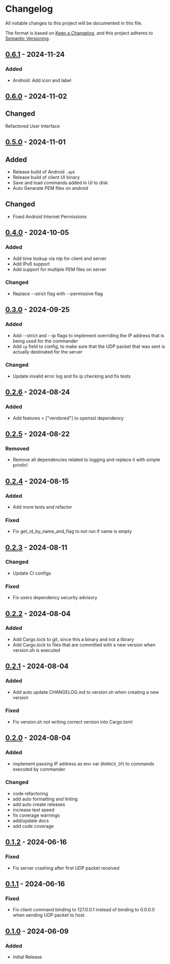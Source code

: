 # Changelog

All notable changes to this project will be documented in this file.

The format is based on [Keep a Changelog](https://keepachangelog.com/en/1.0.0/),
and this project adheres to [Semantic Versioning](https://semver.org/spec/v2.0.0.html).

## [0.6.1] - 2024-11-24

### Added

- Android: Add icon and label

## [0.6.0] - 2024-11-02

## Changed

Refactored User Interface

## [0.5.0] - 2024-11-01

## Added

- Release build of Android `.apk`
- Release build of client UI binary
- Save and load commands added in UI to disk
- Auto Generate PEM files on android

## Changed

- Fixed Android Internet Permissions

## [0.4.0] - 2024-10-05

### Added

- Add time lookup via ntp for client and server
- Add IPv6 support
- Add support for multiple PEM files on server

### Changed

- Replace --strict flag with --permissive flag

## [0.3.0] - 2024-09-25

### Added

- Add --strict and --ip flags to implement overriding the IP address that is being used for the commander
- Add `ip` field to config, to make sure that the UDP packet that was sent is actually destinated for the server

### Changed

- Update invalid error log and fix ip checking and fix tests

## [0.2.6] - 2024-08-24

### Added

- Add features = ["vendored"] to openssl dependency

## [0.2.5] - 2024-08-22

### Removed

- Remove all dependencies related to logging and replace it with simple println!

## [0.2.4] - 2024-08-15

### Added

- Add more tests and refactor

### Fixed

- Fix get_id_by_name_and_flag to not run if name is empty

## [0.2.3] - 2024-08-11

### Changed

- Update CI configs

### Fixed

- Fix users dependency security advisory

## [0.2.2] - 2024-08-04

### Added

- Add Cargo.lock to git, since this a binary and not a library
- Add Cargo.lock to files that are committed with a new version when version.sh is executed

## [0.2.1] - 2024-08-04

### Added

- Add auto update CHANGELOG.md to version.sh when creating a new version

### Fixed

- Fix version.sh not writing correct version into Cargo.toml

## [0.2.0] - 2024-08-04

### Added

- implement passing IP address as env var (`RUROCO_IP`) to commands executed by commander

### Changed

- code refactoring
- add auto formatting and linting
- add auto create releases
- increase test speed
- fix coverage warnings
- add/update docs
- add code coverage

## [0.1.2] - 2024-06-16

### Fixed

- Fix server crashing after first UDP packet received

## [0.1.1] - 2024-06-16

### Fixed

- Fix client command binding to 127.0.0.1 instead of binding to 0.0.0.0 when sending UDP packet to host

## [0.1.0] - 2024-06-09

### Added

- Initial Release

[0.6.1]: https://github.com/beac0n/ruroco/compare/v0.6.0..v0.6.1

[0.6.0]: https://github.com/beac0n/ruroco/compare/v0.5.0..v0.6.0

[0.5.0]: https://github.com/beac0n/ruroco/compare/v0.4.0..v0.5.0

[0.4.0]: https://github.com/beac0n/ruroco/compare/v0.3.0..v0.4.0

[0.3.0]: https://github.com/beac0n/ruroco/compare/v0.2.6..v0.3.0

[0.2.6]: https://github.com/beac0n/ruroco/compare/v0.2.5..v0.2.6

[0.2.5]: https://github.com/beac0n/ruroco/compare/v0.2.4..v0.2.5

[0.2.4]: https://github.com/beac0n/ruroco/compare/v0.2.3..v0.2.4

[0.2.3]: https://github.com/beac0n/ruroco/compare/v0.2.2..v0.2.3

[0.2.2]: https://github.com/beac0n/ruroco/compare/v0.2.1..v0.2.2

[0.2.1]: https://github.com/beac0n/ruroco/compare/v0.2.0..v0.2.1

[0.2.0]: https://github.com/beac0n/ruroco/compare/v0.1.2..v0.2.0

[0.1.2]: https://github.com/beac0n/ruroco/compare/v0.1.1..v0.1.2

[0.1.1]: https://github.com/beac0n/ruroco/compare/v0.1.0..v0.1.1

[0.1.0]: https://github.com/beac0n/ruroco/compare/430f13210909893d2c80d2f94244e4c737a960b2..v0.1.0

<!-- generated by git-cliff -->
